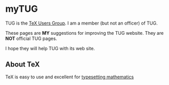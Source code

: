 # myTUG

TUG is the [TeX Users Group](http://www.tug.org). I am a member (but
not an officer) of TUG.

These pages are **MY** suggestions for improving the TUG website. They
are **NOT** official TUG pages.

I hope they will help TUG with its web site.

## About TeX

TeX is easy to use and excellent for [typesetting
mathematics](math.md)
